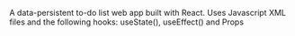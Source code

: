 A data-persistent to-do list web app built with React.
Uses Javascript XML files and the following hooks: useState(), useEffect() and Props
